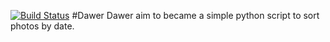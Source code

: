 [![Build Status](https://travis-ci.org/Agilulfo/dawer.svg?branch=master)](https://travis-ci.org/Agilulfo/dawer)
#Dawer
Dawer aim to became a simple python script to sort photos by date.